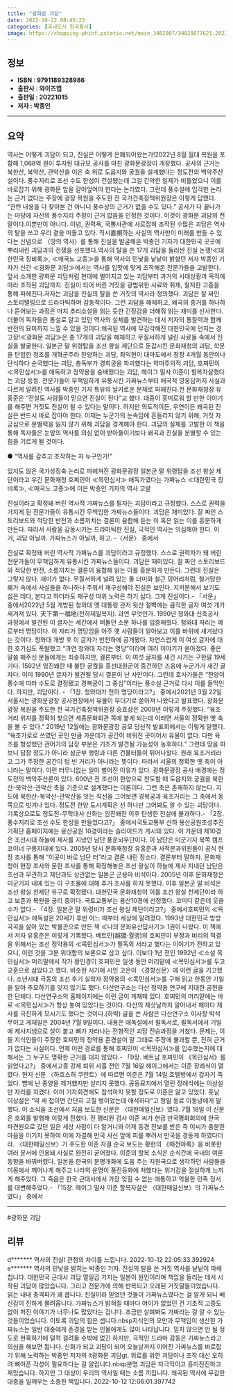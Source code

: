 ```yaml
---
title: "광화문 괴담"
date: 2022-10-22 08:45:23
categories: [국내도서 한국통사]
image: https://shopping-phinf.pstatic.net/main_3482007/34820077621.20221019115855.jpg
---
```


## **정보**

- **ISBN : 9791189328986**
- **출판사 : 와이즈맵**
- **출판일 : 20221015**
- **저자 : 박종인**

------



## **요약**

역사는 어떻게 괴담이 되고, 진실은 어떻게 은폐되어왔는가!2022년 8월 월대 복원을 포함해 1,068억 원이 투자된 대규모 공사를 마친 광화문광장이 개장했다. 공사의 근거는 북한산, 북악산, 관악산을 이은 축 위로 도읍지와 궁궐을 설계했다는 정도전의 백악주산설이다. 풍수지리로 조선 수도 한성이 건설됐는데 그걸 간악한 일제가 비틀었으니 이를 바로잡기 위해 광화문 앞을 갈아엎어야 한다는 논리였다. 그런데 풍수설에 입각한 논리는 근거 없다는 주장에 광장 복원을 주도한 전 국가건축정책위원장은 이렇게 답했다. “관련 내용을 다 찾아본 건 아니니 풍수상의 근거가 없을 수도 있다.” 공사가 다 끝나가는 마당에 자신의 풍수지리 주장이 근거 없음을 인정한 것이다. 이것이 광화문 괴담의 전말이다.이뿐만이 아니다. 이념, 권력욕, 국뽕사관에 사로잡혀 조작된 수많은 괴담은 역사의 탈을 쓰고 우리 곁을 떠돌고 있다. 직시直視하는 사실의 역사만이 미래를 만들 수 있다는 신념으로 〈땅의 역사〉를 통해 진실을 발굴해온 박종인 기자가 대한민국 곳곳에 뿌리내린 괴담과의 전쟁을 선포했다.역사의 탈을 쓴 17개 괴담을 둘러싼 진실 논쟁!≪대한민국 징비록≫, ≪매국노 고종≫을 통해 역사의 민낯을 낱낱이 밝혔던 저자 박종인 기자가 신간 ≪광화문 괴담≫에서는 역사를 입맛에 맞게 조작해온 전문가들을 고발한다. 앞서 소개한 광화문 괴담처럼 현대에 벌어지고 있는 괴담부터 과거의 시대상황과 목적에 따라 조작된 괴담까지. 진실이 되어 버린 거짓을 광범위한 사료와 취재, 철저한 고증을 통해 파헤친다.저자는 괴담을 진실의 탈을 쓴 거짓의 역사라 정의했다. 괴담은 잘 짜인 스토리텔링으로 드라마틱하며 감동적이다. 그런 괴담을 해체하고, 왜곡의 증거를 하나하나 뜯어보는 과정은 마치 추리소설을 읽는 듯한 긴장감을 더해줘 읽는 재미를 선사한다. 더불어 독자들은 통설로 알고 있던 역사의 실체를 발견하는 데서 저자의 통찰력과 함께 반전의 묘미까지 느낄 수 있을 것이다.왜곡된 역사에 무감각해진 대한민국에 던지는 경고장!≪광화문 괴담≫은 총 17개의 괴담을 해체하고 무질서하게 널린 사료들 속에서 진실을 발굴한다. 일본군 말 위령탑을 조선 왕실 제단으로 둔갑시킨 문화재청의 괴담, 학문을 탄압한 정조를 개혁군주라 찬양하는 괴담, 최익현이 대마도에서 장장 4개월 동안이나 단식하다 순국했다는 괴담, 총독부가 경희궁을 파괴했다는 악마주의적 괴담, 호찌민이 ≪목민심서≫를 애독하고 정약용을 숭배했다는 괴담, 헤이그 밀사 이준이 할복자살했다는 괴담 등등. 전문가들이 무책임하게 유통시킨 가짜뉴스부터 애국적 영웅담까지 사실과 다르게 알려진 역사를 박종인 기자 특유의 날카로운 문체로 파헤친다.전 문화재청장 유홍준은 “전설도 사람들이 믿으면 진실이 된다”고 했다. 대중이 흥미로워 할 만한 이야기를 해주면 거짓도 진실이 될 수 있다는 말이다. 하지만 의도적이든, 우연이든 왜곡된 진실은 반드시 바로 잡아야 한다. 이제는 누군가의 눈속임에 흔들리지 않기 위해, 거짓 자긍심으로 분별력을 잃지 않기 위해 괴담을 경계해야 한다. 괴담의 실체를 고발한 이 책을 통해 독자들은 눈앞의 역사를 의심 없이 받아들이기보다 왜곡과 진실을 분별할 수 있는 힘을 기르게 될 것이다.

● “역사를 감추고 조작하는 자 누구인가!”

있지도 않은 국가상징축 논리로 파헤쳐진 광화문광장
일본군 말 위령탑을 조선 왕실 제단이라고 우긴 문화재청
호찌민이 ≪목민심서≫ 애독가였다는 가짜뉴스
≪대한민국 징비록≫, ≪매국노 고종≫에 이은 박종인 기자의 역사 고발

진실이라고 확정돼 버린 역사적 가짜뉴스를 필자는 괴담이라고 규정했다. 스스로 권력을 가지게 된 전문가들이 유통시킨 무책임한 가짜뉴스들이다. 괴담은 재미있다. 잘 짜인 스토리보드와 적당한 반전과 소름끼치는 결론이 융합해 듣는 이 혹은 읽는 이를 흥분하게 만든다. 따라서 사람을 감동시키는 드라마틱한 진실, 극적인 역사는 의심해야 한다. 이거, 괴담 아닐까. 가짜뉴스가 아닐까, 하고.
-〈서문〉 중에서

진실로 확정돼 버린 역사적 가짜뉴스를 괴담이라고 규정했다. 스스로 권력자가 돼 버린 전문가들이 무책임하게 유통시킨 가짜뉴스들이다. 괴담은 재미있다. 잘 짜인 스토리보드와 적당한 반전, 소름끼치는 결론이 융합해 읽는 이를 흥분하게 만든다. 그런데 진실은 그렇지 않다. 재미가 없다. 무질서하게 널려 있는 돌 더미와 철근 덩어리처럼, 철거당한 폐가 속에서 사실들을 하나하나 주워서 재구성해야 진실은 보인다. 지저분해서 보기도 싫은 데다, 본다고 하더라도 재구성 따위 노력은 하기 싫다. 그게 진실이다.- 「서문」 중에서2022년 5월 개방된 청와대 옛 대통령 관저 뒷산 절벽에는 큼직한 글자 여섯 개가 새겨져 있다. 天下第一福地(천하제일복지). 과연 무엇인가. 1990년 청와대 신축공사 과정에서 발견된 이 글자는 세간에서 떠돌던 소문 하나를 입증해줬다. 청와대 자리는 예로부터 명당이다. 이 자리가 명당임을 아주 옛 사람들이 알아보고 이를 바위에 새겨놨다는 것이다. 청와대 개방 후 이 글자가 만천하에 공개됐다. 자연스럽게 이 여섯 글자에 대한 호기심도 폭발했고 “과연 청와대 자리는 명당”이라며 여러 이야기가 쏟아졌다. 좋은 말씀 해주신 분들에게는 죄송하지만, 결론부터. 이 여섯 글자를 새긴 시기는 구한말 19세기다. 1592년 임진왜란 때 불탄 궁궐을 흥선대원군이 중건하던 즈음에 누군가가 새긴 글자다. 이미 1990년 글자가 발견될 당시 결론이 난 사안이다. 그런데 호사가들은 “한양이 풍수에 따라 수도로 결정됐고 경복궁이 그 중심”이라는 풍수설 근거로 다시 이를 들먹인다. 하지만, 괴담이다. - 「1장. 청와대가 천하 명당이라고?」 중에서2021년 3월 22일 서울시는 광화문광장 공사현장에서 유물이 무더기로 쏟아져 나왔다고 발표했다. 광화문광장 복원을 주도한 전 국가건축정책위원장 승효상은 2009년 이렇게 주장했다. “육조거리 위치를 정확히 찾으면 세종문화회관 쪽에 붙게 되는데 이러면 서울의 정확한 옛 축을 볼 수 있다.” 2019년 12월에는 광화문광장 공모 당선작 발표회에서는 이렇게 말했다. “육조가로로 쓰였던 곳인 만큼 가운데가 공간이 비워진 곳이어서 유물이 없다. 다만 육조를 형성했던 관어가의 담장 부분은 기초가 발견될 가능성이 농후하다.” 그런데 땅을 파보니 담장 정도가 아니라 삼군부 행랑과 다른 건물터들이 튀어나왔다. 원래 육조거리라고 그가 주장한 공간이 텅 빈 거리가 아니라는 뜻이다. 따라서 서울의 정확한 옛 축이 아니라는 말이다. 이런 터무니없는 일이 벌어진 이유가 있다. 광화문광장 공사 배경에는 정도전의 백악주산론이 있다. 600년 전 조선이 한양으로 천도할 때 도읍지와 궁궐을 북한산-북악산-관악산 축을 기준으로 설계했다는 이론이다. 그런 축은 존재하지 않는다. 지도에 북한산-북악산-관악산을 잇는 직선을 그어보면 경복궁과 육조거리는 그 축에서 동쪽으로 빗겨나 있다. 정도전 한양 도시계획은 선 하나만 그어봐도 알 수 있는 괴담이다. 기록상으로도 정도전-무학대사 신화는 임진왜란 이후 탄생한 전설에 불과하다.- 「2장. 풍수지리로 조선 수도 한성을 만들었다고?」 중에서국토교통부 산하 용산공원조성추진기획단 홈페이지에는 용산공원 10경이라는 슬라이드가 게시돼 있다. 이 가운데 제10경은 조선시대 하늘에 제사를 지냈던 남단 풍운뇌우단이다. 이 남단은 미군기지 북쪽 캠프 코이너 구릉지대에 있다. 2005년 당시 문화재청장 유홍준과 사적분과위원들이 공식 현장 조사를 통해 “이곳이 바로 남단 터”라고 결론 내린 장소다. 결론부터 말하자. 문화재청이 현장 조사와 문헌 조사를 통해 확정해놓은 조선 왕실이 하늘에 제사 지내던 남단은 조선과 무관하고 제단과도 상관없는 일본군 군용마 비석이다. 2005년 이후 문화재청은 미군기지 내에 있는 이 구조물에 대해 추가 조사를 하지 못했다. 이후 일본군 말 비석은 조선 왕실 천제단 유구로 확정됐다. 대한민국 문화재청이 이를 조선 왕실 천제단이라 하고 보존과 복원을 궁리 중이다. 국토교통부는 용산10경에 선정했다. 코미디 같은데 웃을 수가 없다.- 「4장. 일본군 말 위령비가 조선 왕실 제단이라고?」 중에서호찌민의 ≪목민심서≫ 애독설은 20세기 후반 어느 때부터 세상에 알려졌다. 1993년 대한민국 방방곡곡을 살아 있는 박물관으로 만든 책 ≪나의 문화유산답사기≫ 1권이 나왔다. 이 책에서 저자 유홍준은 이렇게 기록했다. 베트민[越盟·월맹]의 호찌민이 부정과 비리의 척결을 위해서는 조선 정약용의 ≪목민심서≫가 필독의 서라고 했다는 이야기가 전하고 있으니, 이런 것을 그분 위대함의 보론으로 삼고 싶다. 이보다 1년 전인 1992년 ≪소설 목민심서≫ 머리말에서 작가 황인경이 호찌민은 일생 동안 머리맡에 ≪목민심서≫를 두고 교훈으로 삼았다고 했다. 비슷한 시기에 시인 고은이 〈경향신문〉에 이런 글을 기고했다. 소년시대 극동의 조선 후기 실학자 정약용의 ≪목민심서≫를 구해 읽고 한동안 기일을 알아 추모하기를 잊지 않기도 했다. 다산연구소는 다산 정약용 연구에 지대한 공헌을 한 단체다. 다산연구소의 홈페이지에는 이런 글이 게재돼 있다. 호찌민의 머리맡에는 바로 ≪목민심서≫가 항상 놓여 있었다는 것이다. 다산의 제삿날까지 알아내서 해마다 제사를 극진하게 모시기도 했다는 것이다.(하략) 글을 쓴 사람은 다산연구소 이사장 박석무이고 게재일은 2004년 7월 9일이다. 내용은 애독설에서 필독서로, 필독서에서 기일에 제사지냄으로 살이 붙고 뼈가 자라나는 전형적인 괴담 전승과정을 거쳤다. 문제는, 이들 지식인들이 주장한 호찌민의 정약용 존경설이 말 그대로 주장에 불과할 뿐, 전혀 근거가 없다는 사실이다. 언제 어떤 경로를 통해 호찌민이 ≪목민심서≫를 입수했는지에 대해서는 그 누구도 명확한 근거를 대지 않았다.- 「9장. 베트남 호찌민이 《목민심서》를 읽었다고?」 중에서고종 강제 퇴위 사흘 전인 7월 16일 헤이그에서는 이준 장례식이 열렸다. 현지 신문 〈하흐스허 쿠란트〉에 따르면 이준은 7월 14일 호텔방에서 갑자기 죽었다. 뺨에 난 종양을 제거했지만 살리지 못했다. 공동묘지에서 열린 장례식에는 이상설만 자리를 지켰다. 이미 기자회견에도 참석하지 못할 정도로 이준은 앓고 있었다. 훗날 이상설은 “약 세 첩이면 간단히 고칠 병이었는데 애석하다”고 항일 동료 이동녕에게 말했다. 이 소식을 조선에서 처음 보도한 신문은 〈대한매일신보〉였다. 7월 18일 이 신문은 호외를 발행해 이렇게 전했다. 전 평리원 검사 이준 씨가 현금 만국평화회의에 한국 파견원으로 갔던 일은 세상 사람이 다 알거니와 어제 동경 전보를 받은 즉 이씨가 충분한 마음을 이기지 못하여 이에 자결해 만국 사신 앞에 피를 뿌려서 만국을 경동케 하였다더라. 〈대한매일신보〉가 주도한 이준 자결 순국 보도는 황현의 《매천야록》을 비롯한 여러 문서에 인용돼 사실로 완전히 굳어졌다. 이준의 할복 소식은 순식간에 국내의 여론 동향을 바꿔버렸다. 일본을 한국의 문명개화에 도움 주는 지원국으로 생각하던 사람들을 미몽에서 깨어나게 해주고 나라의 운명이 풍전등화에 처했다는 위기감을 절실하게 느끼게 해주었다. 그 죽음은 한국 근대사에서 가장 잊힐 수 없는 애통하고 억울한 민족 정서를 대변해주었다.- 「15장. 헤이그 밀사 이준 할복자살은 〈대한매일신보〉의 가짜뉴스였다」 중에서

------

#광화문 괴담


## **리뷰** 

  d******* 역사의 진실! 관점의 차이를 느낍니다. 2022-10-12 22:05:33.392924 <br/>  e******* 역사의 민낯을 밝히는 박종인 기자. 진실의 탈을 쓴 거짓 역사를 낱낱이 파헤칩니다. 대한민국 근대사 괴담 열일곱 가지는 일본이 원인이라며 책임을 돌리는 데서 시작된 괴담이 많았습니다. 그리고 전문가에 의해 반복되고 오래된 거짓말들이었습니다. 읽는 내내 충격파가 꽤 큽니다. 진실이라 믿었던 것들이 가짜뉴스였다는 걸 알게 되니 배신감이 진하게 몰려옵니다.
가짜뉴스가 밝혀질 때마다 어이가 없었던 건 기초적 고증도 없이 퍼진 이야기가 너무나도 많았다는 겁니다. 조금만 살펴봐도 가짜라는 걸 알 수 있는 것들이었습니다. 이토록 괴담의 힘은 셉니다.nbsp지식인의 오만과 무책임이 생산한 가짜뉴스는 일반 대중에게 존경을 받는 인물에게도 많이 나타납니다. 믿지 않으면 안 될 정도로 현혹하기에 덜컥 걸려들 수밖에 없긴 하지만, 극적인 드라마 감동은 가짜뉴스라고 의심을 해보면 됩니다.
신화가 되고 괴담이 되어 오늘날까지 이어진 가짜뉴스를 바로잡기 위해 노력하는 박종인 저자의 lt광화문 괴담gt. 위로를 위한 괴담이나 조작 대신 오히려 뼈아픈 각성이 필요하다는 걸 알립니다.nbsp분명 괴담은 자극적이고 흥미진진하고 재밌습니다. 하지만 그 대상이 우리의 역사일 때는 소름 끼칩니다. 왜곡된 역사에 무감한 대중을 일깨우는 소중한 책입니다. 2022-10-12 12:06:01.397742 <br/>